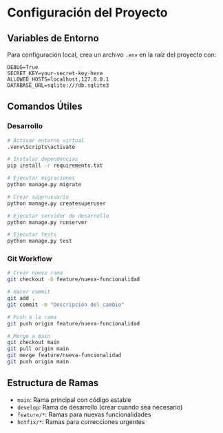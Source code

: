 # Configuración del Proyecto

## Variables de Entorno
Para configuración local, crea un archivo `.env` en la raíz del proyecto con:

```env
DEBUG=True
SECRET_KEY=your-secret-key-here
ALLOWED_HOSTS=localhost,127.0.0.1
DATABASE_URL=sqlite:///db.sqlite3
```

## Comandos Útiles

### Desarrollo
```bash
# Activar entorno virtual
.venv\Scripts\activate

# Instalar dependencias
pip install -r requirements.txt

# Ejecutar migraciones
python manage.py migrate

# Crear superusuario
python manage.py createsuperuser

# Ejecutar servidor de desarrollo
python manage.py runserver

# Ejecutar tests
python manage.py test
```

### Git Workflow
```bash
# Crear nueva rama
git checkout -b feature/nueva-funcionalidad

# Hacer commit
git add .
git commit -m "Descripción del cambio"

# Push a la rama
git push origin feature/nueva-funcionalidad

# Merge a main
git checkout main
git pull origin main
git merge feature/nueva-funcionalidad
git push origin main
```

## Estructura de Ramas
- `main`: Rama principal con código estable
- `develop`: Rama de desarrollo (crear cuando sea necesario)
- `feature/*`: Ramas para nuevas funcionalidades
- `hotfix/*`: Ramas para correcciones urgentes
